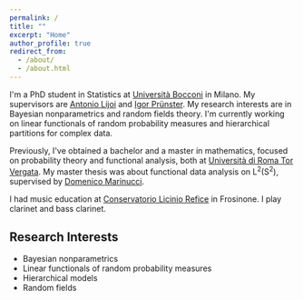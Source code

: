 ```yaml
---
permalink: /
title: ""
excerpt: "Home"
author_profile: true
redirect_from: 
  - /about/
  - /about.html
---
```


I'm a PhD student in Statistics at [Università Bocconi](https://www.unibocconi.eu/wps/wcm/connect/bocconi/sitopubblico_en/navigation+tree/home/programs/phd/phd+in+statistics) in Milano. My supervisors are [Antonio Lijoi](http://didattica.unibocconi.eu/mypage/index.php?IdUte=189615&idr=&lingua=eng) and [Igor Prünster](http://didattica.unibocconi.it/mypage/index.php?IdUte=187032&cognome=PRUENSTER&nome=IGOR&urlBackMy=). My research interests are in Bayesian nonparametrics and random fields theory. I'm currently working on linear functionals of random probability measures and hierarchical partitions for complex data. 

Previously, I've obtained a bachelor and a master in mathematics, focused on probability theory and functional analysis, both at [Università di Roma Tor Vergata](https://www.mat.uniroma2.it/index.php). My master thesis was about functional data analysis on L<sup>2</sup>(S<sup>2</sup>), supervised by [Domenico Marinucci](https://www.mat.uniroma2.it/~marinucc/).

I had music education at [Conservatorio Licinio Refice](http://www.conservatorio-frosinone.it/) in Frosinone. I play clarinet and bass clarinet.


Research Interests
------
* Bayesian nonparametrics
* Linear functionals of random probability measures
* Hierarchical models
* Random fields
